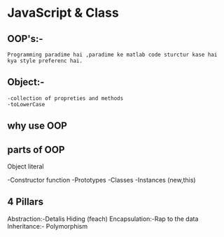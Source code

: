 # JavaScript & Class

## OOP's:-
    Programming paradime hai ,paradime ke matlab code sturctur kase hai kya style preferenc hai.

## Object:-
    -collection of propreties and methods
    -toLowerCase

## why use OOP

## parts of OOP
Object literal

-Constructor function
-Prototypes
-Classes
-Instances (new,this)

## 4 Pillars
Abstraction:-Detalis Hiding (feach)
Encapsulation:-Rap to the data
Inheritance:-
Polymorphism